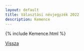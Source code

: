 ```yaml
---
layout: default
title: Választási névjegyzék 2022
description: Kemence
---
```


{% include Kemence.html %}

[Vissza](./)